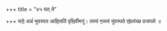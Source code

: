 +++
title = "४५ यत् ते"

+++
यत्ते॒ अन्नं॑ भुवस्पत आक्षि॒यति॑ पृथि॒वीमनु॑। तस्य॑ न॒स्त्वं भु॑वस्पते सं॒प्रय॑च्छ प्रजापते ॥